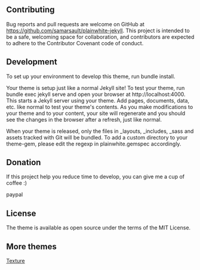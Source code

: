 

## Contributing
Bug reports and pull requests are welcome on GitHub at https://github.com/samarsault/plainwhite-jekyll. This project is intended to be a safe, welcoming space for collaboration, and contributors are expected to adhere to the Contributor Covenant code of conduct.

## Development
To set up your environment to develop this theme, run bundle install.

Your theme is setup just like a normal Jekyll site! To test your theme, run bundle exec jekyll serve and open your browser at http://localhost:4000. This starts a Jekyll server using your theme. Add pages, documents, data, etc. like normal to test your theme's contents. As you make modifications to your theme and to your content, your site will regenerate and you should see the changes in the browser after a refresh, just like normal.

When your theme is released, only the files in _layouts, _includes, _sass and assets tracked with Git will be bundled. To add a custom directory to your theme-gem, please edit the regexp in plainwhite.gemspec accordingly.

## Donation
If this project help you reduce time to develop, you can give me a cup of coffee :)

paypal

## License
The theme is available as open source under the terms of the MIT License.

## More themes
[Texture](https://github.com/samarsault/texture)
